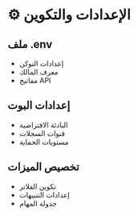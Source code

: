 # ⚙️ الإعدادات والتكوين

## ملف .env
- إعدادات التوكن
- معرف المالك
- مفاتيح API

## إعدادات البوت
- البادئة الافتراضية
- قنوات السجلات
- مستويات الحماية

## تخصيص الميزات
- تكوين الفلاتر
- إعدادات التنبيهات
- جدولة المهام